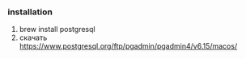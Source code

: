 ### installation
1) brew install postgresql 
2) скачать https://www.postgresql.org/ftp/pgadmin/pgadmin4/v6.15/macos/
